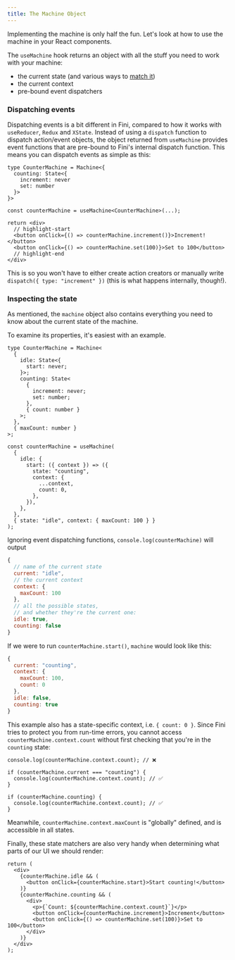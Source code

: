 ```yaml
---
title: The Machine Object
---
```


Implementing the machine is only half the fun. Let's look at how to use the machine in your React components.

The `useMachine` hook returns an object with all the stuff you need to work with your machine:

- the current state (and various ways to [match it](#inspecting-the-state))
- the current context
- pre-bound event dispatchers

### Dispatching events

Dispatching events is a bit different in Fini, compared to how it works with `useReducer`, `Redux` and `XState`. Instead of using a `dispatch` function to dispatch action/event objects, the object returned from `useMachine` provides event functions that are pre-bound to Fini's internal dispatch function. This means you can dispatch events as simple as this:

```tsx
type CounterMachine = Machine<{
  counting: State<{
    increment: never
    set: number
  }>
}>

const counterMachine = useMachine<CounterMachine>(...);

return <div>
  // highlight-start
  <button onClick={() => counterMachine.increment()}>Increment!</button>
  <button onClick={() => counterMachine.set(100)}>Set to 100</button>
  // highlight-end
</div>
```

This is so you won't have to either create action creators or manually write `dispatch({ type: "increment" })` (this is what happens internally, though!).

### Inspecting the state

As mentioned, the `machine` object also contains everything you need to know about the current state of the machine.

To examine its properties, it's easiest with an example.

```tsx
type CounterMachine = Machine<
  {
    idle: State<{
      start: never;
    }>;
    counting: State<
      {
        increment: never;
        set: number;
      },
      { count: number }
    >;
  },
  { maxCount: number }
>;

const counterMachine = useMachine(
  {
    idle: {
      start: ({ context }) => ({
        state: "counting",
        context: {
          ...context,
          count: 0,
        },
      }),
    },
  },
  { state: "idle", context: { maxCount: 100 } }
);
```

Ignoring event dispatching functions, `console.log(counterMachine)` will output

```js
{
  // name of the current state
  current: "idle",
  // the current context
  context: {
    maxCount: 100
  },
  // all the possible states,
  // and whether they're the current one:
  idle: true,
  counting: false
}
```

If we were to run `counterMachine.start()`, `machine` would look like this:

```js
{
  current: "counting",
  context: {
    maxCount: 100,
    count: 0
  },
  idle: false,
  counting: true
}
```

This example also has a state-specific context, i.e. `{ count: 0 }`. Since Fini tries to protect you from run-time errors, you cannot access `counterMachine.context.count` without first checking that you're in the `counting` state:

```tsx
console.log(counterMachine.context.count); // ❌

if (counterMachine.current === "counting") {
  console.log(counterMachine.context.count); // ✅
}

if (counterMachine.counting) {
  console.log(counterMachine.context.count); // ✅
}
```

Meanwhile, `counterMachine.context.maxCount` is "globally" defined, and is accessible in all states.

Finally, these state matchers are also very handy when determining what parts of our UI we should render:

```tsx
return (
  <div>
    {counterMachine.idle && (
      <button onClick={counterMachine.start}>Start counting!</button>
    )}
    {counterMachine.counting && (
      <div>
        <p>{`Count: ${counterMachine.context.count}`}</p>
        <button onClick={counterMachine.increment}>Increment</button>
        <button onClick={() => counterMachine.set(100)}>Set to 100</button>
      </div>
    )}
  </div>
);
```
